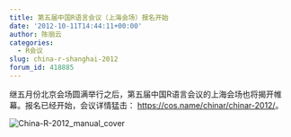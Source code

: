 ```yaml
---
title: 第五届中国R语言会议（上海会场）报名开始
date: '2012-10-11T14:44:11+00:00'
author: 陈丽云
categories:
  - R会议
slug: china-r-shanghai-2012
forum_id: 418885
---
```


继五月份北京会场圆满举行之后，第五届中国R语言会议的上海会场也将揭开帷幕。报名已经开始，会议详情猛击： <https://cos.name/chinar/chinar-2012/>。

![China-R-2012_manual_cover](http://i.imgur.com/4019k.jpg)
